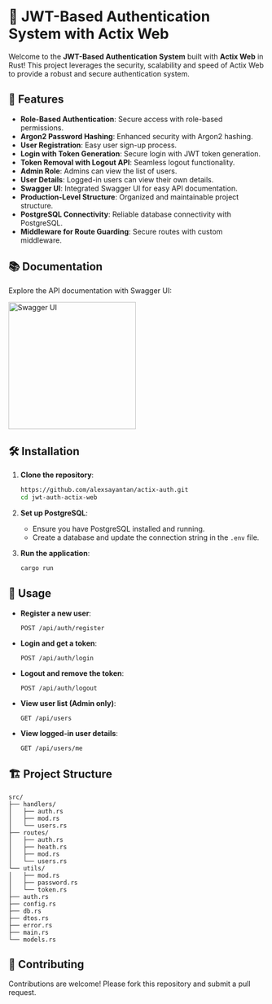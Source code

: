 # 🚀 JWT-Based Authentication System with Actix Web

Welcome to the **JWT-Based Authentication System** built with **Actix Web** in Rust! This project leverages the security, scalability and speed of Actix Web to provide a robust and secure authentication system.

## 🌟 Features

- **Role-Based Authentication**: Secure access with role-based permissions.
- **Argon2 Password Hashing**: Enhanced security with Argon2 hashing.
- **User Registration**: Easy user sign-up process.
- **Login with Token Generation**: Secure login with JWT token generation.
- **Token Removal with Logout API**: Seamless logout functionality.
- **Admin Role**: Admins can view the list of users.
- **User Details**: Logged-in users can view their own details.
- **Swagger UI**: Integrated Swagger UI for easy API documentation.
- **Production-Level Structure**: Organized and maintainable project structure.
- **PostgreSQL Connectivity**: Reliable database connectivity with PostgreSQL.
- **Middleware for Route Guarding**: Secure routes with custom middleware.

## 📚 Documentation

Explore the API documentation with Swagger UI:

<img src="https://static1.smartbear.co/swagger/media/assets/images/swagger_logo.svg" alt="Swagger UI" width="250"/>

## 🛠️ Installation

1. **Clone the repository**:
    ```bash
    https://github.com/alexsayantan/actix-auth.git
    cd jwt-auth-actix-web
    ```

2. **Set up PostgreSQL**:
    - Ensure you have PostgreSQL installed and running.
    - Create a database and update the connection string in the `.env` file.

3. **Run the application**:
    ```bash
    cargo run
    ```

## 🧩 Usage

- **Register a new user**:
    ```http
    POST /api/auth/register
    ```

- **Login and get a token**:
    ```http
    POST /api/auth/login
    ```

- **Logout and remove the token**:
    ```http
    POST /api/auth/logout
    ```

- **View user list (Admin only)**:
    ```http
    GET /api/users
    ```

- **View logged-in user details**:
    ```http
    GET /api/users/me
    ```

## 🏗️ Project Structure

```
src/
├── handlers/
│   ├── auth.rs
│   ├── mod.rs
│   └── users.rs
├── routes/
│   ├── auth.rs
│   ├── heath.rs
│   ├── mod.rs
│   └── users.rs
└── utils/
│   ├── mod.rs
│   ├── password.rs
│   └── token.rs
├── auth.rs
├── config.rs
├── db.rs
├── dtos.rs
├── error.rs
├── main.rs
└── models.rs
```

## 🤝 Contributing

Contributions are welcome! Please fork this repository and submit a pull request.
